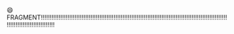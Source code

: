 😄FRAGMENT!!!!!!!!!!!!!!!!!!!!!!!!!!!!!!!!!!!!!!!!!!!!!!!!!!!!!!!!!!!!!!!!!!!!!!!!!!!!!!!!!!!!!!!!!!!!!!!!!!!!!!!!!!!!!!!!!!!!!!!!!!!!!!!!!!!!
